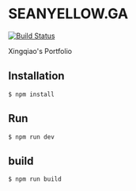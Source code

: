 # SEANYELLOW.GA
[![Build Status](https://travis-ci.com/seanyellow/seanyellow.ga.svg?branch=dev)](https://travis-ci.com/seanyellow/seanyellow.ga)

Xingqiao's Portfolio

## Installation

```
$ npm install
```

## Run
```
$ npm run dev
```

## build
```
$ npm run build
```

